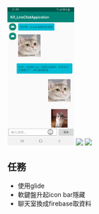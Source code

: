 <img src="photo/Interface_photo.jpg" width="30%">
<img src="photo/Interface_photo.jpg2" width="30%">
<img src="photo/Interface_photo.jpg3" width="30%">


## 任務
- 使用glide
- 軟鍵盤升起icon bar隱藏
- 聊天室換成firebase取資料

